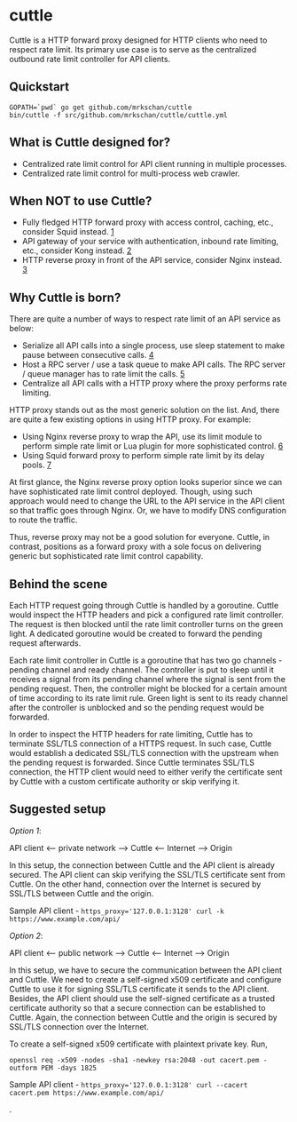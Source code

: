 cuttle
======

Cuttle is a HTTP forward proxy designed for HTTP clients who need to respect rate limit. Its primary use case is to serve as the centralized outbound rate limit controller for API clients.


Quickstart
----------

```
GOPATH=`pwd` go get github.com/mrkschan/cuttle
bin/cuttle -f src/github.com/mrkschan/cuttle/cuttle.yml
```


What is Cuttle designed for?
----------------------------

* Centralized rate limit control for API client running in multiple processes.
* Centralized rate limit control for multi-process web crawler.


When NOT to use Cuttle?
-----------------------

* Fully fledged HTTP forward proxy with access control, caching, etc., consider Squid instead. [1]
* API gateway of your service with authentication, inbound rate limiting, etc., consider Kong instead. [2]
* HTTP reverse proxy in front of the API service, consider Nginx instead. [3]

[1]: http://www.squid-cache.org/
[2]: https://getkong.org/
[3]: http://nginx.org/


Why Cuttle is born?
-------------------

There are quite a number of ways to respect rate limit of an API service as below:

* Serialize all API calls into a single process, use sleep statement to make pause between consecutive calls. [4]
* Host a RPC server / use a task queue to make API calls. The RPC server / queue manager has to rate limit the calls. [5]
* Centralize all API calls with a HTTP proxy where the proxy performs rate limiting.

HTTP proxy stands out as the most generic solution on the list. And, there are quite a few existing options in using HTTP proxy. For example:

* Using Nginx reverse proxy to wrap the API, use its limit module to perform simple rate limit or Lua plugin for more sophisticated control. [6]
* Using Squid forward proxy to perform simple rate limit by its delay pools. [7]

At first glance, the Nginx reverse proxy option looks superior since we can have sophisticated rate limit control deployed. Though, using such approach would need to change the URL to the API service in the API client so that traffic goes through Nginx. Or, we have to modify DNS configuration to route the traffic.

Thus, reverse proxy may not be a good solution for everyone. Cuttle, in contrast, positions as a forward proxy with a sole focus on delivering generic but sophisticated rate limit control capability.

[4]: https://github.com/benbjohnson/slowweb
[5]: http://product.reverb.com/2015/03/07/shopify-rate-limits-sidekiq-and-you/
[6]: http://codetunes.com/2011/outbound-api-rate-limits-the-nginx-way/
[7]: http://wiki.squid-cache.org/Features/DelayPools


Behind the scene
----------------

Each HTTP request going through Cuttle is handled by a goroutine. Cuttle would inspect the HTTP headers and pick a configured rate limit controller. The request is then blocked until the rate limit controller turns on the green light. A dedicated goroutine would be created to forward the pending request afterwards.

Each rate limit controller in Cuttle is a goroutine that has two go channels - pending channel and ready channel. The controller is put to sleep until it receives a signal from its pending channel where the signal is sent from the pending request. Then, the controller might be blocked for a certain amount of time according to its rate limit rule. Green light is sent to its ready channel after the controller is unblocked and so the pending request would be forwarded.

In order to inspect the HTTP headers for rate limiting, Cuttle has to terminate SSL/TLS connection of a HTTPS request. In such case, Cuttle would establish a dedicated SSL/TLS connection with the upstream when the pending request is forwarded. Since Cuttle terminates SSL/TLS connection, the HTTP client would need to either verify the certificate sent by Cuttle with a custom certificate authority or skip verifying it.


Suggested setup
---------------

*Option 1*:

API client <-- private network --> Cuttle <-- Internet --> Origin

In this setup, the connection between Cuttle and the API client is already secured. The API client can skip verifying the SSL/TLS certificate sent from Cuttle. On the other hand, connection over the Internet is secured by SSL/TLS between Cuttle and the origin.

Sample API client - `https_proxy='127.0.0.1:3128' curl -k https://www.example.com/api/`

*Option 2*:

API client <-- public network --> Cuttle <-- Internet --> Origin

In this setup, we have to secure the communication between the API client and Cuttle. We need to create a self-signed x509 certificate and configure Cuttle to use it for signing SSL/TLS certificate it sends to the API client. Besides, the API client should use the self-signed certificate as a trusted certificate authority so that a secure connection can be established to Cuttle. Again, the connection between Cuttle and the origin is secured by SSL/TLS connection over the Internet.

To create a self-signed x509 certificate with plaintext private key. Run,

`openssl req -x509 -nodes -sha1 -newkey rsa:2048 -out cacert.pem -outform PEM -days 1825`

Sample API client - `https_proxy='127.0.0.1:3128' curl --cacert cacert.pem https://www.example.com/api/`

.
